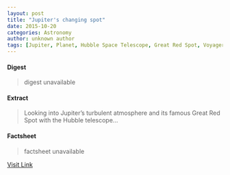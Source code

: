 ```yaml
---
layout: post
title: "Jupiter's changing spot"
date: 2015-10-20
categories: Astronomy
author: unknown author
tags: [Jupiter, Planet, Hubble Space Telescope, Great Red Spot, Voyager 2, Astronomy, Substellar objects, Astronomical objects, Bodies of the Solar System, Planets of the Solar System, Physical sciences, Planets, Solar System, Space science, Outer space, Planetary science]
---
```



#### Digest
>digest unavailable

#### Extract
>Looking into Jupiter’s turbulent atmosphere and its famous Great Red Spot with the Hubble telescope...

#### Factsheet
>factsheet unavailable

[Visit Link](http://sci.esa.int/hubble/56634-hubble-s-planetary-portrait-captures-changes-in-jupiter-s-great-red-spot-heic1522/)


